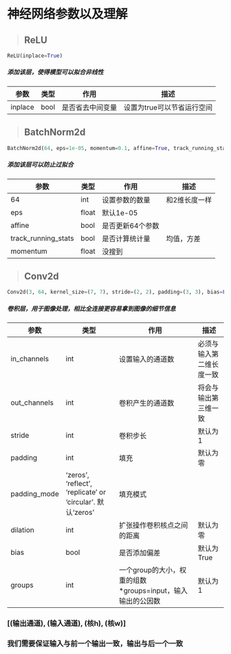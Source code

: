 # 神经网络参数以及理解

>## ReLU

```python
ReLU(inplace=True)
```

##### 添加该层，使得模型可以拟合非线性

|参数|类型|作用|描述|
|-|-|-|-|
|inplace|bool|是否省去中间变量|设置为true可以节省运行空间|

>## BatchNorm2d

```python
BatchNorm2d(64, eps=1e-05, momentum=0.1, affine=True, track_running_stats=True)
```

##### 添加该层可以防止过拟合

|参数|类型|作用|描述|
|-|-|-|-|
|64|int|设置参数的数量|和2维长度一样|
|eps|float|默认1e-05||
|affine|bool|是否更新64个参数||
|track_running_stats|bool|是否计算统计量|均值，方差|
|momentum|float|没搜到||

>## Conv2d

```python
Conv2d(3, 64, kernel_size=(7, 7), stride=(2, 2), padding=(3, 3), bias=False)
```

##### 卷积层，用于图像处理，相比全连接更容易拿到图像的细节信息

|参数|类型|作用|描述|
|-|-|-|-|
|in_channels|int|设置输入的通道数|必须与输入第二维长度一致|
|out_channels|int|卷积产生的通道数|将会与输出第三维一致|
|stride|int|卷积步长|默认为1|
|padding|int|填充|默认为零|
|padding_mode|‘zeros’, ‘reflect’, ‘replicate’ or ‘circular’. 默认‘zeros’|填充模式||
|dilation|int|扩张操作卷积核点之间的距离|默认为零|
|bias|bool|是否添加偏差|默认为True|
|groups|int|一个group的大小，权重的组数*groups=input，输入输出的公因数|默认为1|


### [(输出通道), (输入通道), (核h), (核w)]
### 我们需要保证输入与前一个输出一致，输出与后一个一致


